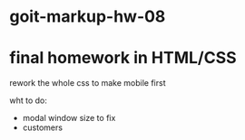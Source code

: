 # goit-markup-hw-08

# final homework in HTML/CSS

rework the whole css to make mobile first

wht to do:

- modal window size to fix
- customers
